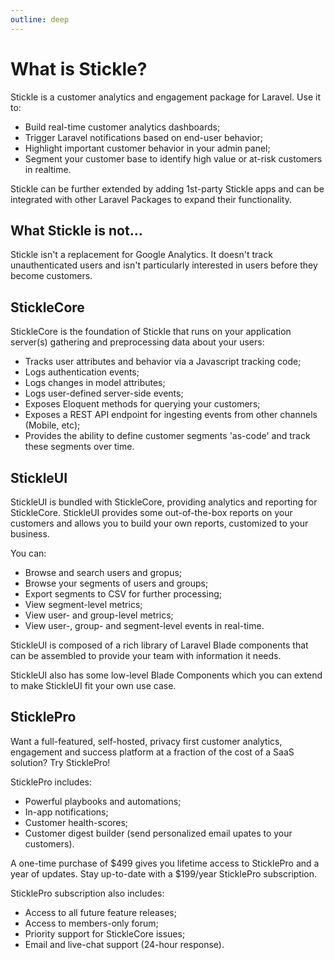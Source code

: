 ```yaml
---
outline: deep
---
```


# What is Stickle?

Stickle is a customer analytics and engagement package for Laravel. Use it to:

-   Build real-time customer analytics dashboards;
-   Trigger Laravel notifications based on end-user behavior;
-   Highlight important customer behavior in your admin panel;
-   Segment your customer base to identify high value or at-risk customers in realtime.

Stickle can be further extended by adding 1st-party Stickle apps and can be integrated with other Laravel Packages to expand their functionality.

## What Stickle is not...

Stickle isn't a replacement for Google Analytics. It doesn't track unauthenticated users and isn't particularly interested in users before they become customers.

## StickleCore <Badge type="warning" text="MIT License" />

StickleCore is the foundation of Stickle that runs on your application server(s) gathering and preprocessing data about your users:

-   Tracks user attributes and behavior via a Javascript tracking code;
-   Logs authentication events;
-   Logs changes in model attributes;
-   Logs user-defined server-side events;
-   Exposes Eloquent methods for querying your customers;
-   Exposes a REST API endpoint for ingesting events from other channels (Mobile, etc);
-   Provides the ability to define customer segments 'as-code' and track these segments over time.

## StickleUI <Badge type="warning" text="MIT License" />

StickleUI is bundled with StickleCore, providing analytics and reporting for StickleCore. StickleUI provides some out-of-the-box reports on your customers and allows you to build your own reports, customized to your business.

You can:

-   Browse and search users and gropus;
-   Browse your segments of users and groups;
-   Export segments to CSV for further processing;
-   View segment-level metrics;
-   View user- and group-level metrics;
-   View user-, group- and segment-level events in real-time.

StickleUI is composed of a rich library of Laravel Blade components that can be assembled to provide your team with information it needs.

StickleUI also has some low-level Blade Components which you can extend to make StickleUI fit your own use case.

## SticklePro <Badge type="tip" text="From $499" />

Want a full-featured, self-hosted, privacy first customer analytics, engagement and success platform at a fraction of the cost of a SaaS solution? Try SticklePro!

SticklePro includes:

-   Powerful playbooks and automations;
-   In-app notifications;
-   Customer health-scores;
-   Customer digest builder (send personalized email upates to your customers).

A one-time purchase of $499 gives you lifetime access to SticklePro and a year of updates. Stay up-to-date with a $199/year SticklePro subscription.

SticklePro subscription also includes:

-   Access to all future feature releases;
-   Access to members-only forum;
-   Priority support for StickleCore issues;
-   Email and live-chat support (24-hour response).
